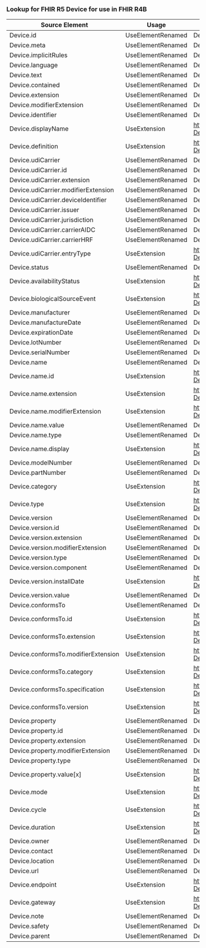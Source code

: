 ### Lookup for FHIR R5 Device for use in FHIR R4B

| Source Element | Usage | Target |
| -------------- | ----- | ------ |
| Device.id | UseElementRenamed | Device.id |
| Device.meta | UseElementRenamed | Device.meta |
| Device.implicitRules | UseElementRenamed | Device.implicitRules |
| Device.language | UseElementRenamed | Device.language |
| Device.text | UseElementRenamed | Device.text |
| Device.contained | UseElementRenamed | Device.contained |
| Device.extension | UseElementRenamed | Device.extension |
| Device.modifierExtension | UseElementRenamed | Device.modifierExtension |
| Device.identifier | UseElementRenamed | Device.identifier |
| Device.displayName | UseExtension | http://hl7.org/fhir/5.0/StructureDefinition/extension-Device.displayName |
| Device.definition | UseExtension | http://hl7.org/fhir/5.0/StructureDefinition/extension-Device.definition |
| Device.udiCarrier | UseElementRenamed | Device.udiCarrier |
| Device.udiCarrier.id | UseElementRenamed | Device.udiCarrier.id |
| Device.udiCarrier.extension | UseElementRenamed | Device.udiCarrier.extension |
| Device.udiCarrier.modifierExtension | UseElementRenamed | Device.udiCarrier.modifierExtension |
| Device.udiCarrier.deviceIdentifier | UseElementRenamed | Device.udiCarrier.deviceIdentifier |
| Device.udiCarrier.issuer | UseElementRenamed | Device.udiCarrier.issuer |
| Device.udiCarrier.jurisdiction | UseElementRenamed | Device.udiCarrier.jurisdiction |
| Device.udiCarrier.carrierAIDC | UseElementRenamed | Device.udiCarrier.carrierAIDC |
| Device.udiCarrier.carrierHRF | UseElementRenamed | Device.udiCarrier.carrierHRF |
| Device.udiCarrier.entryType | UseExtension | http://hl7.org/fhir/5.0/StructureDefinition/extension-Device.udiCarrier.entryType |
| Device.status | UseElementRenamed | Device.status |
| Device.availabilityStatus | UseExtension | http://hl7.org/fhir/5.0/StructureDefinition/extension-Device.availabilityStatus |
| Device.biologicalSourceEvent | UseExtension | http://hl7.org/fhir/5.0/StructureDefinition/extension-Device.biologicalSourceEvent |
| Device.manufacturer | UseElementRenamed | Device.manufacturer |
| Device.manufactureDate | UseElementRenamed | Device.manufactureDate |
| Device.expirationDate | UseElementRenamed | Device.expirationDate |
| Device.lotNumber | UseElementRenamed | Device.lotNumber |
| Device.serialNumber | UseElementRenamed | Device.serialNumber |
| Device.name | UseElementRenamed | Device.deviceName |
| Device.name.id | UseExtension | http://hl7.org/fhir/5.0/StructureDefinition/extension-Device.name.id |
| Device.name.extension | UseExtension | http://hl7.org/fhir/5.0/StructureDefinition/extension-Device.name.extension |
| Device.name.modifierExtension | UseExtension | http://hl7.org/fhir/5.0/StructureDefinition/extension-Device.name.modifierExtension |
| Device.name.value | UseElementRenamed | Device.deviceName.name |
| Device.name.type | UseElementRenamed | Device.deviceName.type |
| Device.name.display | UseExtension | http://hl7.org/fhir/5.0/StructureDefinition/extension-Device.name.display |
| Device.modelNumber | UseElementRenamed | Device.modelNumber |
| Device.partNumber | UseElementRenamed | Device.partNumber |
| Device.category | UseExtension | http://hl7.org/fhir/5.0/StructureDefinition/extension-Device.category |
| Device.type | UseExtension | http://hl7.org/fhir/5.0/StructureDefinition/extension-Device.type |
| Device.version | UseElementRenamed | Device.version |
| Device.version.id | UseElementRenamed | Device.version.id |
| Device.version.extension | UseElementRenamed | Device.version.extension |
| Device.version.modifierExtension | UseElementRenamed | Device.version.modifierExtension |
| Device.version.type | UseElementRenamed | Device.version.type |
| Device.version.component | UseElementRenamed | Device.version.component |
| Device.version.installDate | UseExtension | http://hl7.org/fhir/5.0/StructureDefinition/extension-Device.version.installDate |
| Device.version.value | UseElementRenamed | Device.version.value |
| Device.conformsTo | UseElementRenamed | Device.specialization |
| Device.conformsTo.id | UseExtension | http://hl7.org/fhir/5.0/StructureDefinition/extension-Device.conformsTo.id |
| Device.conformsTo.extension | UseExtension | http://hl7.org/fhir/5.0/StructureDefinition/extension-Device.conformsTo.extension |
| Device.conformsTo.modifierExtension | UseExtension | http://hl7.org/fhir/5.0/StructureDefinition/extension-Device.conformsTo.modifierExtension |
| Device.conformsTo.category | UseExtension | http://hl7.org/fhir/5.0/StructureDefinition/extension-Device.conformsTo.category |
| Device.conformsTo.specification | UseExtension | http://hl7.org/fhir/5.0/StructureDefinition/extension-Device.conformsTo.specification |
| Device.conformsTo.version | UseExtension | http://hl7.org/fhir/5.0/StructureDefinition/extension-Device.conformsTo.version |
| Device.property | UseElementRenamed | Device.property |
| Device.property.id | UseElementRenamed | Device.property.id |
| Device.property.extension | UseElementRenamed | Device.property.extension |
| Device.property.modifierExtension | UseElementRenamed | Device.property.modifierExtension |
| Device.property.type | UseElementRenamed | Device.property.type |
| Device.property.value[x] | UseExtension | http://hl7.org/fhir/5.0/StructureDefinition/extension-Device.property.value |
| Device.mode | UseExtension | http://hl7.org/fhir/5.0/StructureDefinition/extension-Device.mode |
| Device.cycle | UseExtension | http://hl7.org/fhir/5.0/StructureDefinition/extension-Device.cycle |
| Device.duration | UseExtension | http://hl7.org/fhir/5.0/StructureDefinition/extension-Device.duration |
| Device.owner | UseElementRenamed | Device.owner |
| Device.contact | UseElementRenamed | Device.contact |
| Device.location | UseElementRenamed | Device.location |
| Device.url | UseElementRenamed | Device.url |
| Device.endpoint | UseExtension | http://hl7.org/fhir/5.0/StructureDefinition/extension-Device.endpoint |
| Device.gateway | UseExtension | http://hl7.org/fhir/5.0/StructureDefinition/extension-Device.gateway |
| Device.note | UseElementRenamed | Device.note |
| Device.safety | UseElementRenamed | Device.safety |
| Device.parent | UseElementRenamed | Device.parent |
